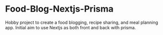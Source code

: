 # Food-Blog-Nextjs-Prisma
Hobby project to create a food blogging, recipe sharing, and meal planning app. Initial aim to use Nextjs as both front and back with prisma.
